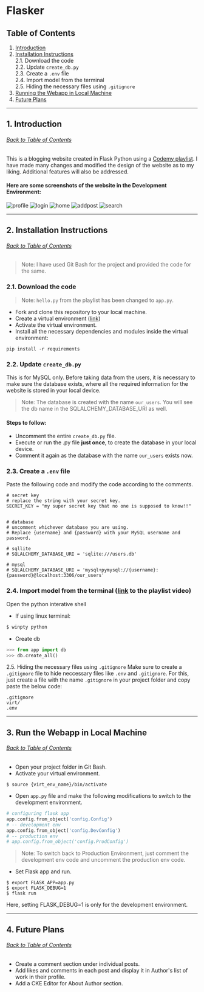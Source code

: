 # Flasker

## <a name="toc">Table of Contents</a>
1. [Introduction](#intro)
2. [Installation Instructions](#install)
  <br>2.1. Download the code
  <br>2.2. Update `create_db.py`
  <br>2.3. Create a `.env` file
  <br>2.4. Import model from the terminal
  <br>2.5. Hiding the necessary files using `.gitignore`
3. [Running the Webapp in Local Machine](#run)
4. [Future Plans](#plans)

---

## 1. <a name="intro">Introduction</a> 
###### [Back to Table of Contents](#toc)
This is a blogging website created in Flask Python using a [Codemy playlist](https://youtube.com/playlist?list=PLCC34OHNcOtolz2Vd9ZSeSXWc8Bq23yEz). I have made many changes and modified the design of the website as to my liking. Additional features will also be addressed.

#### Here are some screenshots of the website in the Development Environment:
![profile](static\images\ss_profile.png)
![login](static\images\ss_login.png)
![home](static\images\ss_home.png)
![addpost](static\images\ss_addpost.png)
![search](static\images\ss_search.png)

---

## 2. <a name="install">Installation Instructions</a>
###### [Back to Table of Contents](#toc)

> Note: I have used Git Bash for the project and provided the code for the same.

### 2.1. Download the code

> Note: `hello.py` from the playlist has been changed to `app.py`.
- Fork and clone this repository to your local machine.
- Create a virtual environment ([link](https://www.youtube.com/watch?v=0Qxtt4veJIc&list=PLCC34OHNcOtolz2Vd9ZSeSXWc8Bq23yEz&index=1))
- Activate the virtual environment.
- Install all the necessary dependencies and modules inside the virtual environment:
```
pip install -r requirements
```

### 2.2. Update `create_db.py`
This is for MySQL only. Before taking data from the users, it is necessary to make sure the database exists, where all the required information for the website is stored in your local device.

> Note: The database is created with the name `our_users`. You will see the db name in the SQLALCHEMY_DATABASE_URI as well.

#### Steps to follow:
- Uncomment the entire `create_db.py` file.
- Execute or run the .py file **just once**, to create the database in your local device.
- Comment it again as the database with the name `our_users` exists now.

### 2.3. Create a `.env` file 
Paste the following code and modify the code according to the comments.

```
# secret key 
# replace the string with your secret key.
SECRET_KEY = "my super secret key that no one is supposed to know!!"


# database 
# uncomment whichever database you are using.
# Replace {username} and {password} with your MySQL username and password.

# sqllite
# SQLALCHEMY_DATABASE_URI = 'sqlite:///users.db'

# mysql
# SQLALCHEMY_DATABASE_URI = 'mysql+pymysql://{username}:{password}@localhost:3306/our_users'
```
### 2.4. Import model from the terminal ([link](https://www.youtube.com/watch?v=Q2QmST-cSwc&list=PLCC34OHNcOtolz2Vd9ZSeSXWc8Bq23yEz&index=8) to the playlist video)
Open the python interative shell

- If using linux terminal:
```bash
$ winpty python
```
- Create db
```python
>>> from app import db
>>> db.create_all()
```

2.5. Hiding the necessary files using `.gitignore`
Make sure to create a `.gitignore` file to hide neccessary files like `.env` and `.gitignore`.
For this, just create a file with the name `.gitignore` in your project folder and copy paste the below code:
```
.gitignore
virt/
.env
```

---

## 3. <a name="run">Run the Webapp in Local Machine</a>
###### [Back to Table of Contents](#toc)

- Open your project folder in Git Bash.
- Activate your virtual environment.
```
$ source {virt_env_name}/bin/activate
```
- Open `app.py` file and make the following modifications to switch to the development environment.
```python
# configuring flask app
app.config.from_object('config.Config')
# -- development env
app.config.from_object('config.DevConfig')
# -- production env
# app.config.from_object('config.ProdConfig')
```
> Note: To switch back to Production Environment, just comment the development env code and uncomment the production env code.

- Set Flask app and run.
```
$ export FLASK_APP=app.py
$ export FLASK_DEBUG=1
$ flask run
```
Here, setting FLASK_DEBUG=1 is only for the development environment.

---

## 4. <a name="plans">Future Plans</a>
###### [Back to Table of Contents](#toc)
- Create a comment section under individual posts.
- Add likes and comments in each post and display it in Author's list of work in their profile.
- Add a CKE Editor for About Author section.
